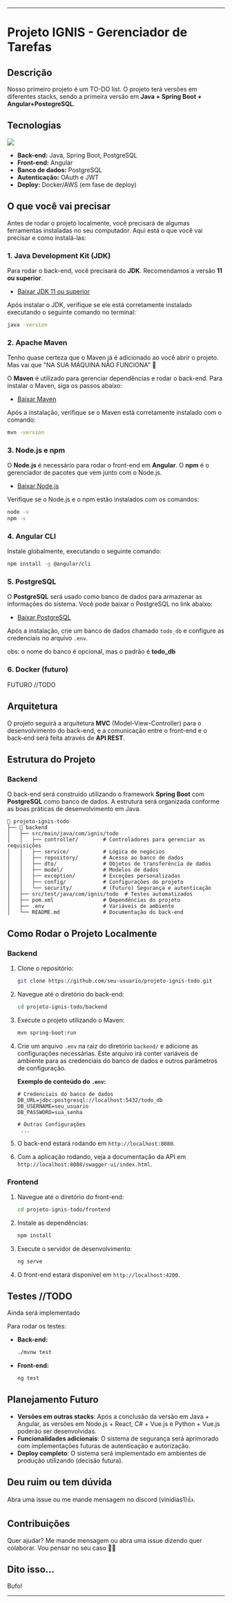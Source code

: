 
---

# Projeto IGNIS - Gerenciador de Tarefas

## Descrição
 Nosso primeiro projeto é um TO-DO list. O projeto terá versões em diferentes stacks, sendo a primeira versão em **Java + Spring Boot + Angular+PostegreSQL**. 

## Tecnologias
<img src="https://skillicons.dev/icons?i=java,spring,angular,postgresql,docker" /><br/>
- **Back-end:** Java, Spring Boot, PostgreSQL
- **Front-end:** Angular
- **Banco de dados:** PostgreSQL
- **Autenticação:** OAuth e JWT
- **Deploy:** Docker/AWS (em fase de deploy)

## O que você vai precisar
Antes de rodar o projeto localmente, você precisará de algumas ferramentas instaladas no seu computador. Aqui está o que você vai precisar e como instalá-las:

### 1. **Java Development Kit (JDK)**
Para rodar o back-end, você precisará do **JDK**. Recomendamos a versão **11 ou superior**.

- [Baixar JDK 11 ou superior](https://adoptopenjdk.net/)
  
Após instalar o JDK, verifique se ele está corretamente instalado executando o seguinte comando no terminal:

```bash
java -version
```

### 2. **Apache Maven**
Tenho quase certeza que o Maven já é adicionado ao você abrir o projeto. Mas vai que "NA SUA MÁQUINA NÃO FUNCIONA" 🤨

O **Maven** é utilizado para gerenciar dependências e rodar o back-end. Para instalar o Maven, siga os passos abaixo:

- [Baixar Maven](https://maven.apache.org/download.cgi)

Após a instalação, verifique se o Maven está corretamente instalado com o comando:

```bash
mvn -version
```

### 3. **Node.js e npm**
O **Node.js** é necessário para rodar o front-end em **Angular**. O **npm** é o gerenciador de pacotes que vem junto com o Node.js.

- [Baixar Node.js](https://nodejs.org/)

Verifique se o Node.js e o npm estão instalados com os comandos:

```bash
node -v
npm -v
```

### 4. **Angular CLI**
Instale globalmente, executando o seguinte comando:

```bash
npm install -g @angular/cli
```

### 5. **PostgreSQL**
O **PostgreSQL** será usado como banco de dados para armazenar as informações do sistema. Você pode baixar o PostgreSQL no link abaixo:

- [Baixar PostgreSQL](https://www.postgresql.org/download/)

Após a instalação, crie um banco de dados chamado `todo_db` e configure as credenciais no arquivo `.env`. 

obs: o nome do banco é opcional, mas o padrão é **todo_db**

### 6. **Docker** (futuro)
FUTURO //TODO

## Arquitetura
O projeto seguirá a arquitetura **MVC** (Model-View-Controller) para o desenvolvimento do back-end, e a comunicação entre o front-end e o back-end será feita através de **API REST**.

## Estrutura do Projeto

### Backend
O back-end será construído utilizando o framework **Spring Boot** com **PostgreSQL** como banco de dados. A estrutura será organizada conforme as boas práticas de desenvolvimento em Java.

```
📂 projeto-ignis-todo
├── 📂 backend
│   ├── src/main/java/com/ignis/todo
│   │   ├── controller/        # Controladores para gerenciar as requisições
│   │   ├── service/           # Lógica de negócios
│   │   ├── repository/        # Acesso ao banco de dados
│   │   ├── dto/               # Objetos de transferência de dados
│   │   ├── model/             # Modelos de dados
│   │   ├── exception/         # Exceções personalizadas
│   │   ├── config/            # Configurações do projeto
│   │   └── security/          # (Futuro) Segurança e autenticação
│   ├── src/test/java/com/ignis/todo  # Testes automatizados
│   ├── pom.xml                # Dependências do projeto
│   ├── .env                   # Variáveis de ambiente
│   └── README.md              # Documentação do back-end
```

## Como Rodar o Projeto Localmente

### Backend
1. Clone o repositório:
   ```bash
   git clone https://github.com/seu-usuario/projeto-ignis-todo.git
   ```
2. Navegue até o diretório do back-end:
   ```bash
   cd projeto-ignis-todo/backend
   ```
3. Execute o projeto utilizando o Maven:
   ```bash
   mvn spring-boot:run
   ```

4. Crie um arquivo `.env` na raiz do diretório `backend/` e adicione as configurações necessárias. Este arquivo irá conter variáveis de ambiente para as credenciais do banco de dados e outros parâmetros de configuração.

   **Exemplo de conteúdo do `.env`:**
   ```env
   # Credenciais do banco de dados
   DB_URL=jdbc:postgresql://localhost:5432/todo_db
   DB_USERNAME=seu_usuario
   DB_PASSWORD=sua_senha

   # Outras Configurações
    ...
   ```
5. O back-end estará rodando em `http://localhost:8080`.
6. Com a aplicação rodando, veja a documentação da API em `http://localhost:8080/swagger-ui/index.html`.

### Frontend
1. Navegue até o diretório do front-end:
   ```bash
   cd projeto-ignis-todo/frontend
   ```
2. Instale as dependências:
   ```bash
   npm install
   ```
3. Execute o servidor de desenvolvimento:
   ```bash
   ng serve
   ```
4. O front-end estará disponível em `http://localhost:4200`.

## Testes //TODO
Ainda será implementado

Para rodar os testes:
- **Back-end:**
  ```bash
  ./mvnw test
  ```
- **Front-end:**
  ```bash
  ng test
  ```

## Planejamento Futuro
- **Versões em outras stacks**: Após a conclusão da versão em Java + Angular, as versões em Node.js + React, C# + Vue.js e Python + Vue.js poderão ser desenvolvidas.
- **Funcionalidades adicionais**: O sistema de segurança será aprimorado com implementações futuras de autenticação e autorização.
- **Deploy completo**: O sistema será implementado em ambientes de produção utilizando (decisão futura).

## Deu ruim ou tem dúvida
Abra uma issue ou me mande mensagem no discord (vinidias1)👍.

## Contribuições
Quer ajudar? Me mande mensagem ou abra uma issue dizendo quer colaborar. Vou pensar no seu caso 🤔😂

## Dito isso...
Bufo! 

---
